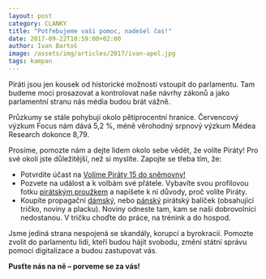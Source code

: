 ```yaml
---
layout: post
category: CLANKY
title: "Potřebujeme vaši pomoc, nadešel čas!"
date: 2017-09-22T10:59:00+02:00
author: Ivan Bartoš
image: /assets/img/articles/2017/ivan-apel.jpg
tags: kampan
---
```


Piráti jsou jen kousek od historické možnosti vstoupit do parlamentu. Tam budeme moci prosazovat a kontrolovat naše návrhy zákonů a jako parlamentní stranu nás média budou brát vážně.

Průzkumy se stále pohybují okolo pětiprocentní hranice. Červencový výzkum Focus nám dává 5,2 %, méně věrohodný srpnový výzkum Médea Research dokonce 8,79.

Prosíme, pomozte nám a dejte lidem okolo sebe vědět, že volíte Piráty! Pro své okolí jste důležitější, než si myslíte. Zapojte se třeba tím, že:

* Potvrdíte účast na [Volíme Piráty 15 do sněmovny!](https://www.facebook.com/events/274271136398027)
* Pozvete na událost a k volbám své přátele. Vybavíte svou profilovou fotku [pirátským proužkem](https://www.facebook.com/profilepicframes) a napíšete k ní důvody, proč volíte Piráty.
* Koupíte propagační [dámský](https://bit.ly/DámskýPirátskýBalíček), nebo [pánský](https://bit.ly/PánskýPirátskýBalíček) pirátský balíček (obsahující tričko, noviny a placku). Noviny odneste tam, kam se naši dobrovolníci nedostanou. V tričku choďte do práce, na trénink a do hospod.

Jsme jediná strana nespojená se skandály, korupcí a byrokracií. Pomozte zvolit do parlamentu lidi, kteří budou hájit svobodu, změní státní správu pomocí digitalizace a budou zastupovat vás.

**Pusťte nás na ně – porveme se za vás!**
